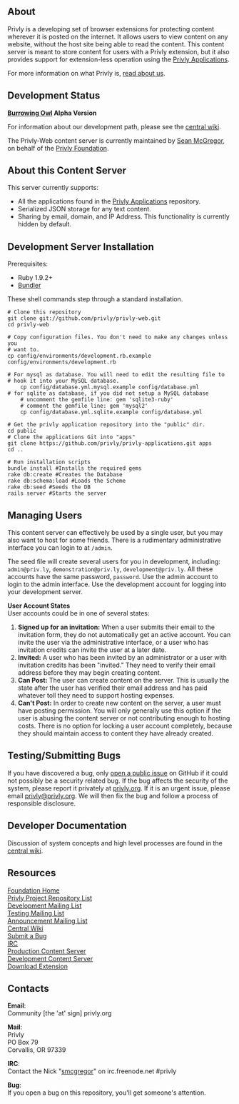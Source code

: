 ## About ##

Privly is a developing set of browser extensions for protecting content wherever it is posted on the internet. It allows users to view content on any website, without the host site being able to read the content. This content server is meant to store content for users with a Privly extension, but it also provides support for extension-less operation using the [Privly Applications](https://github.com/privly/privly-applications).

For more information on what Privly is, [read about us](https://priv.ly/pages/about).

## Development Status ##

**[Burrowing Owl](https://github.com/privly/privly-organization/wiki/Burrowing) Alpha Version**

For information about our development path, please see the [central wiki](https://github.com/privly/privly-organization/wiki/Version-List).

The Privly-Web content server is currently maintained by [Sean McGregor](https://github.com/smcgregor), on behalf of the [Privly Foundation](http://www.privly.org).

## About this Content Server ##

This server currently supports:

* All the applications found in the [Privly Applications](https://github.com/privly/privly-applications) repository.
* Serialized JSON storage for any text content.
* Sharing by email, domain, and IP Address. This functionality is currently hidden by default.

## Development Server Installation ##

Prerequisites:

* Ruby 1.9.2+
* [Bundler](http://bundler.io/)

These shell commands step through a standard installation.

    # Clone this repository
    git clone git://github.com/privly/privly-web.git
    cd privly-web
    
    # Copy configuration files. You don't need to make any changes unless you
    # want to.
    cp config/environments/development.rb.example config/environments/development.rb

    # For mysql as database. You will need to edit the resulting file to
    # hook it into your MySQL database.
        cp config/database.yml.mysql.example config/database.yml
    # for sqlite as database, if you did not setup a MySQL database
        # uncomment the gemfile line: gem 'sqlite3-ruby'
        # comment the gemfile line: gem 'mysql2'
        cp config/database.yml.sqlite.example config/database.yml
    
    # Get the privly application repository into the "public" dir.
    cd public
    # Clone the applications Git into "apps"
    git clone https://github.com/privly/privly-applications.git apps
    cd ..
    
    # Run installation scripts
    bundle install #Installs the required gems
    rake db:create #Creates the Database
    rake db:schema:load #Loads the Scheme
    rake db:seed #Seeds the DB
    rails server #Starts the server

## Managing Users

This content server can effectively be used by a single user, but you may also want to host for some friends. There is a rudimentary administrative interface you can login to at `/admin`.

The seed file will create several users for you in development, including: `admin@priv.ly`, `demonstration@priv.ly`, `development@priv.ly`. All these accounts have the same password, `password`. Use the admin account to login to the admin interface. Use the development account for logging into your development server.

**User Account States**  
User accounts could be in one of several states:

1. **Signed up for an invitation:** When a user submits their email to the invitation form, they do not automatically get an active account. You can invite the user via the administrative interface, or a user who has invitation credits can invite the user at a later date.
1. **Invited:** A user who has been invited by an administrator or a user with invitation credits has been "invited." They need to verify their email address before they may begin creating content.
1. **Can Post:** The user can create content on the server. This is usually the state after the user has verified their email address and has paid whatever toll they need to support hosting expenses.
1. **Can't Post:** In order to create new content on the server, a user must have posting permission. You will only generally use this option if the user is abusing the content server or not contributing enough to hosting costs. There is no option for locking a user account completely, because they should maintain access to content they have already created.

## Testing/Submitting Bugs ##

If you have discovered a bug, only [open a public issue](https://github.com/privly/privly-web/issues/new) on GitHub if it could not possibly be a security related bug. If the bug affects the security of the system, please report it privately at [privly.org](http://www.privly.org/content/bug-report). If it is an urgent issue, please email privly@privly.org. We will then fix the bug and follow a process of responsible disclosure.

## Developer Documentation ##

Discussion of system concepts and high level processes are found in the [central wiki](https://github.com/privly/privly-organization/wiki).

## Resources ##

[Foundation Home](http://www.privly.org)  
[Privly Project Repository List](https://github.com/privly)  
[Development Mailing List](http://groups.google.com/group/privly)  
[Testing Mailing List](http://groups.google.com/group/privly-test)  
[Announcement Mailing List](http://groups.google.com/group/privly-announce)  
[Central Wiki](https://github.com/privly/privly-organization/wiki)  
[Submit a Bug](http://www.privly.org/content/bug-report)  
[IRC](http://www.privly.org/content/irc)  
[Production Content Server](https://privlyalpha.org)  
[Development Content Server](https://dev.privly.org)  
[Download Extension](https://priv.ly/pages/download)  

## Contacts ##

**Email**:  
Community [the 'at' sign] privly.org  

**Mail**:  
Privly  
PO Box 79  
Corvallis, OR 97339 
 
**IRC**:  
Contact the Nick "[smcgregor](https://github.com/smcgregor)" on irc.freenode.net #privly

**Bug**:  
If you open a bug on this repository, you'll get someone's attention.

